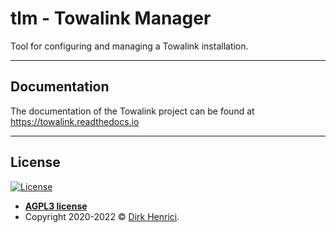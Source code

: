 # tlm - Towalink Manager

Tool for configuring and managing a Towalink installation.

---

## Documentation

The documentation of the Towalink project can be found at https://towalink.readthedocs.io

---

## License

[![License](http://img.shields.io/:license-agpl3-blue.svg?style=flat-square)](https://opensource.org/licenses/AGPL-3.0)

- **[AGPL3 license](https://opensource.org/licenses/AGPL-3.0)**
- Copyright 2020-2022 © <a href="https://www.towalink.net" target="_blank">Dirk Henrici</a>.
